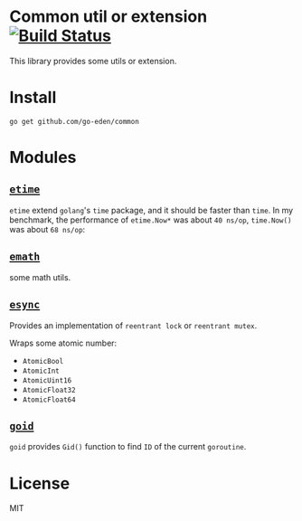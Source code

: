 # Common util or extension  [![Build Status](https://travis-ci.org/go-eden/common.svg?branch=master)](https://travis-ci.org/go-eden/common)

This library provides some utils or extension.

# Install

```shell
go get github.com/go-eden/common
```

# Modules

## [`etime`](./etime)

`etime` extend `golang`'s `time` package, and it should be faster than `time`. In my benchmark, the performance
of `etime.Now*` was about `40 ns/op`, `time.Now()` was about `68 ns/op`:

## [`emath`](./emath)

some math utils.

## [`esync`](./esync)

Provides an implementation of `reentrant lock` or `reentrant mutex`.

Wraps some atomic number:

+ `AtomicBool`
+ `AtomicInt`
+ `AtomicUint16`
+ `AtomicFloat32`
+ `AtomicFloat64`

## [`goid`](./goid)

`goid` provides `Gid()` function to find `ID` of the current `goroutine`.

# License

MIT